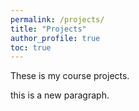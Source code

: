 ```yaml
---
permalink: /projects/
title: "Projects"
author_profile: true
toc: true
---
```

These is my course projects.

this is a new paragraph.
